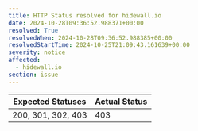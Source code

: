 ```yaml
---
title: HTTP Status resolved for hidewall.io
date: 2024-10-28T09:36:52.988371+00:00
resolved: True
resolvedWhen: 2024-10-28T09:36:52.988385+00:00
resolvedStartTime: 2024-10-25T21:09:43.161639+00:00
severity: notice
affected:
  - hidewall.io
section: issue
---
```


| Expected Statuses | Actual Status  |
|-------------------|----------------|
| 200, 301, 302, 403 | 403 |

